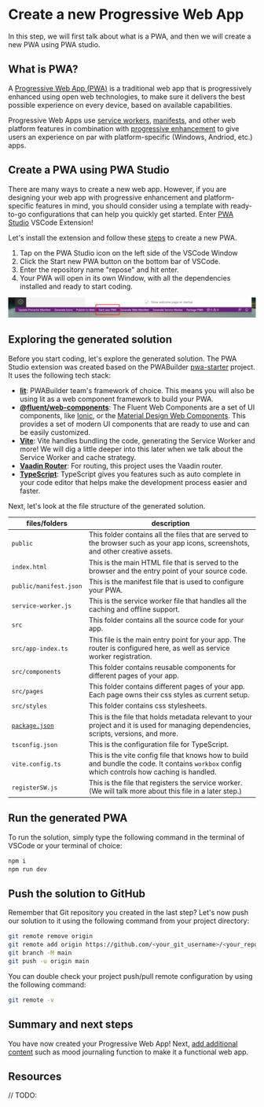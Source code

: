 # Create a new Progressive Web App

In this step, we will first talk about what is a PWA, and then we will create a new PWA using PWA studio.

## What is PWA?

A [Progressive Web App (PWA)](https://docs.microsoft.com/microsoft-edge/progressive-web-apps-chromium/) is a traditional web app that is progressively enhanced using open web technologies, to make sure it delivers the best possible experience on every device, based on available capabilities.

Progressive Web Apps use [service workers](https://docs.microsoft.com/microsoft-edge/progressive-web-apps-chromium/how-to/service-workers), [manifests](https://docs.microsoft.com/microsoft-edge/progressive-web-apps-chromium/how-to/web-app-manifests), and other web platform features in combination with [progressive enhancement](https://developer.mozilla.org/en-US/docs/Glossary/Progressive_Enhancement) to give users an experience on par with platform-specific (Windows, Andriod, etc.) apps.

## Create a PWA using PWA Studio

There are many ways to create a new web app. However, if you are designing your web app with progressive enhancement and platform-specific features in mind, you should consider using a template with ready-to-go configurations that can help you quickly get started. Enter [PWA Studio](https://marketplace.visualstudio.com/items?itemName=PWABuilder.pwa-studio) VSCode Extension!

Let's install the extension and follow these [steps](https://github.com/pwa-builder/pwa-studio/wiki/Create-a-New-PWA) to create a new PWA.
1. Tap on the PWA Studio icon on the left side of the VSCode Window
1. Click the Start new PWA button on the bottom bar of VSCode.
1. Enter the repository name "repose" and hit enter.
1. Your PWA will open in its own Window, with all the dependencies installed and ready to start coding.

![Start a new PWA in VSCode command bar using PWA Studio extension.](./images/1-command-bar-startnew.png)

## Exploring the generated solution

Before you start coding, let's explore the generated solution. The PWA Studio extension was created based on the PWABuilder [pwa-starter](https://github.com/pwa-builder/pwa-starter) project. It uses the following tech stack:

- [**lit**](https://lit.dev/): PWABuilder team's framework of choice. This means you will also be using lit as a web component framework to build your PWA.
- [**@fluent/web-components**](https://docs.microsoft.com/fluent-ui/web-components/): The Fluent Web Components are a set of UI components, like [Ionic](https://ionicframework.com/), or the [Material Design Web Components](https://material.io/develop/web). This provides a set of modern UI components that are ready to use and can be easily customized.
- [**Vite**](https://vitejs.dev/): Vite handles bundling the code, generating the Service Worker and more! We will dig a little deeper into this later when we talk about the Service Worker and cache strategy.
- [**Vaadin Router**](https://vaadin.github.io/router/vaadin-router/demo/#vaadin-router-getting-started-demos): For routing, this project uses the Vaadin router.
- [**TypeScript**](https://www.typescriptlang.org/): TypeScript gives you features such as auto complete in your code editor that helps make the development process easier and faster.

Next, let's look at the file structure of the generated solution.

| files/folders | description |
| ------------- | ----------- |
| `public` | This folder contains all the files that are served to the browser such as your app icons, screenshots, and other creative assets. |
| `index.html` | This is the main HTML file that is served to the browser and the entry point of your source code. |
| `public/manifest.json` | This is the manifest file that is used to configure your PWA. |
| `service-worker.js` | This is the service worker file that handles all the caching and offline support. |
| `src` | This folder contains all the source code for your app. |
| `src/app-index.ts` | This file is the main entry point for your app. The router is configured here, as well as service worker registration. |
| `src/components` | This folder contains reusable components for different pages of your app. |
| `src/pages` | This folder contains different pages of your app. Each page owns their css styles as current setup. |
| `src/styles` | This folder contains css stylesheets. |
| [`package.json`](https://nodejs.org/en/knowledge/getting-started/npm/what-is-the-file-package-json/) | This is the file that holds metadata relevant to your project and it is used for managing dependencies, scripts, versions, and more. |
| `tsconfig.json` | This is the configuration file for TypeScript. |
| `vite.config.ts` | This is the vite config file that knows how to build and bundle the code. It contains `workbox` config which controls how caching is handled.  |
| `registerSW.js` | This is the file that registers the service worker. (We will talk more about this file in a later step.) |

## Run the generated PWA

To run the solution, simply type the following command in the terminal of VSCode or your terminal of choice:

```bash
npm i
npm run dev
```

## Push the solution to GitHub

Remember that Git repository you created in the last step? Let's now push our solution to it using the following command from your project directory:

```bash
git remote remove origin
git remote add origin https://github.com/<your_git_username>/<your_repo_name | repose.git>
git branch -M main
git push -u origin main
```

You can double check your project push/pull remote configuration by using the following command:

```bash
git remote -v
```

## Summary and next steps

You have now created your Progressive Web App! Next, [add additional content](2-add-content.md) such as mood journaling function to make it a functional web app.

## Resources
// TODO: